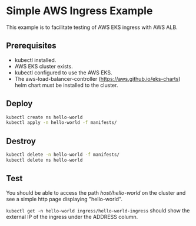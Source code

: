 # Simple AWS Ingress Example

This example is to facilitate testing of AWS EKS ingress with AWS ALB.

## Prerequisites

- kubectl installed.
- AWS EKS cluster exists.
- kubectl configured to use the AWS EKS.
- The aws-load-balancer-controller (https://aws.github.io/eks-charts) helm chart must be installed to the cluster.

## Deploy

```bash
kubectl create ns hello-world
kubectl apply -n hello-world -f manifests/
```

## Destroy

```bash
kubectl delete -n hello-world -f manifests/
kubectl delete ns hello-world
```

## Test

You should be able to access the path _host/hello-world_ on the cluster and see a simple http page displaying "hello-world".

`kubectl get -n hello-world ingress/hello-world-ingress` should show the external IP of the ingress under the ADDRESS column.
